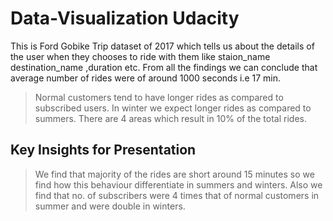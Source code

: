 # Data-Visualization Udacity
This is Ford Gobike Trip dataset of 2017 which tells us about the details of the user when they chooses to ride with them like staion_name destination_name ,duration etc.
From all the findings we can conclude that average number of rides were of around 1000 seconds i.e 17 min.
> Normal customers tend to have longer rides as compared to subscribed users.
> In winter we expect longer rides as compared to summers.
> There are 4 areas which result in 10% of the total rides.


## Key Insights for Presentation

> We find that majority of the rides are short around 15 minutes so we find how this behaviour differentiate in summers and winters.
> Also we find that no. of subscribers were 4 times that of normal customers in summer and were double in winters.
